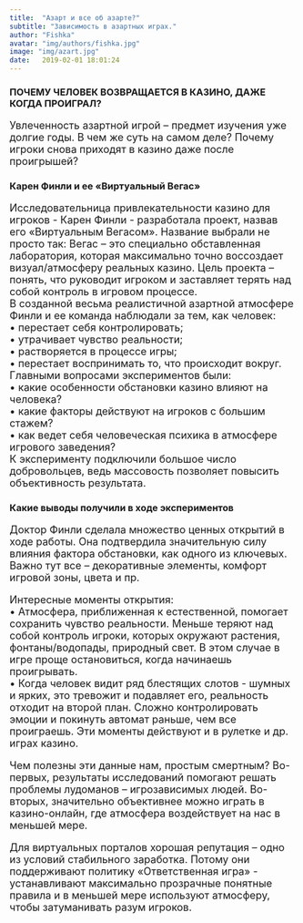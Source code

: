 ```yaml
---
title:  "Азарт и все об азарте?"
subtitle: "Зависимость в азартных играх."
author: "Fishka"
avatar: "img/authors/fishka.jpg"
image: "img/azart.jpg"
date:   2019-02-01 18:01:24
---
```


### ПОЧЕМУ ЧЕЛОВЕК ВОЗВРАЩАЕТСЯ В КАЗИНО, ДАЖЕ КОГДА ПРОИГРАЛ?

<p style="font-size: 18px;">Увлеченность азартной игрой – предмет изучения уже долгие годы. В чем же суть на самом деле? Почему игроки снова приходят в казино даже после проигрышей?</p>

### Карен Финли и ее «Виртуальный Вегас»
<p style="font-size: 18px;">Исследовательница привлекательности казино для игроков - Карен Финли - разработала проект, назвав его «Виртуальным Вегасом». Название выбрали не просто так: Вегас – это специально обставленная лаборатория, которая максимально точно воссоздает визуал/атмосферу реальных казино. Цель проекта – понять, что руководит игроком и заставляет терять над собой контроль в игровом процессе.
<br>В созданной весьма реалистичной азартной атмосфере Финли и ее команда наблюдали за тем, как человек:
<br>• перестает себя контролировать;
<br>• утрачивает чувство реальности;
<br>• растворяется в процессе игры;
<br>• перестает воспринимать то, что происходит вокруг. 
<br>Главными вопросами экспериментов были:
<br>• какие особенности обстановки казино влияют на человека?
<br>• какие факторы действуют на игроков с большим стажем?
<br>• как ведет себя человеческая психика в атмосфере игрового заведения?
<br>К эксперименту подключили большое число добровольцев, ведь массовость позволяет повысить объективность результата. 
</p>

### Какие выводы получили в ходе экспериментов

<p style="font-size: 18px;">Доктор Финли сделала множество ценных открытий в ходе работы. Она подтвердила значительную силу влияния фактора обстановки, как одного из ключевых. Важно тут все – декоративные элементы, комфорт игровой зоны, цвета и пр.</p>
<p style="font-size: 18px;">Интересные моменты открытия:
<br>• Атмосфера, приближенная к естественной, помогает сохранить чувство реальности. Меньше теряют над собой контроль игроки, которых окружают растения, фонтаны/водопады, природный свет. В этом случае в игре проще остановиться, когда начинаешь проигрывать.
<br>• Когда человек видит ряд блестящих слотов - шумных и ярких, это тревожит и подавляет его, реальность отходит на второй план. Сложно контролировать эмоции и покинуть автомат раньше, чем все проиграешь. Эти моменты действуют и в рулетке и др. играх казино. </p>
<p style="font-size: 18px;">Чем полезны эти данные нам, простым смертным? Во-первых, результаты исследований помогают решать проблемы лудоманов – игрозависимых людей. Во-вторых, значительно объективнее можно играть в казино-онлайн, где атмосфера воздействует на нас в меньшей мере. 
</p>
<p style="font-size: 18px;">Для виртуальных порталов хорошая репутация – одно из условий стабильного заработка. Потому они поддерживают политику «Ответственная игра» - устанавливают максимально прозрачные понятные правила и в меньшей мере используют атмосферу, чтобы затуманивать разум игроков. 
</p>